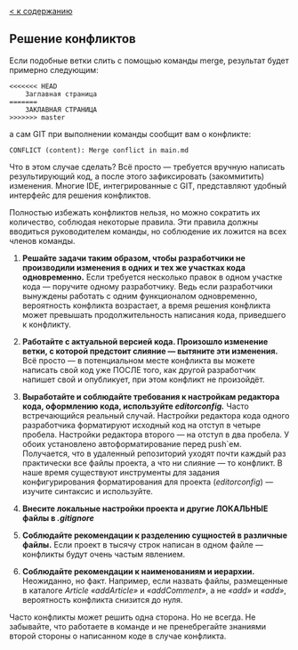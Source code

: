 [< к содержанию](./readme.md)

## Решение конфликтов

Если подобные ветки слить с помощью команды merge, результат будет примерно следующим:

```bash=
<<<<<<< HEAD
    Заглавная страница
=======
    ЗАКЛАВНАЯ СТРАНИЦА
>>>>>>> master
```

а сам GIT при выполнении команды сообщит вам о конфликте:

```bash=
CONFLICT (content): Merge conflict in main.md
```

Что в этом случае сделать? Всё просто — требуется вручную написать результирующий код, а после этого зафиксировать (закоммитить) изменения. Многие IDE, интегрированные с GIT, представляют удобный интерфейс для решения конфликтов.

Полностью избежать конфликтов нельзя, но можно сократить их количество, соблюдая некоторые правила. Эти правила должны вводиться руководителем команды, но соблюдение их ложится на всех членов команды.

1. **Решайте задачи таким образом, чтобы разработчики не производили изменения в одних и тех же участках кода одновременно.** 
Если требуется несколько правок в одном участке кода — поручите одному разработчику. Ведь если разработчики вынуждены работать с одним функционалом одновременно, вероятность конфликта возрастает, а время решения конфликта может превышать продолжительность написания кода, приведшего к конфликту.

2. **Работайте с актуальной версией кода. Произошло изменение ветки, с которой предстоит слияние — вытяните эти изменения.**
Всё просто — в потенциальном месте конфликта вы можете написать свой код уже ПОСЛЕ того, как другой разработчик напишет свой и опубликует, при этом конфликт не произойдёт.

3. **Выработайте и соблюдайте требования к настройкам редактора кода, оформлению кода, используйте *editorconfig.***
Часто встречающийся реальный случай. Настройки редактора кода одного разработчика форматируют исходный код на отступ в четыре пробела. Настройки редактора второго — на отступ в два пробела. У обоих установлено автоформатирование перед push`ем. Получается, что в удаленный репозиторий уходят почти каждый раз практически все файлы проекта, а что ни слияние — то конфликт. В наше время существуют инструменты для задания конфигурирования форматирования для проекта (*editorconfig*) — изучите синтаксис и используйте.

4. **Внесите локальные настройки проекта и другие ЛОКАЛЬНЫЕ файлы в *.gitignore***

5. **Соблюдайте рекомендации к разделению сущностей в различные файлы.**
Если проект в тысячу строк написан в одном файле — конфликты будут очень частым явлением.

6. **Соблюдайте рекомендации к наименованиям и иерархии.**
Неожиданно, но факт. Например, если назвать файлы, размещенные в каталоге *Article «addArticle»* и *«addComment»*, а не *«add»* и *«add»*, вероятность конфликта снизится до нуля.

Часто конфликты может решить одна сторона. Но не всегда. Не забывайте, что работаете в команде и не пренебрегайте знаниями второй стороны о написанном коде в случае конфликта.